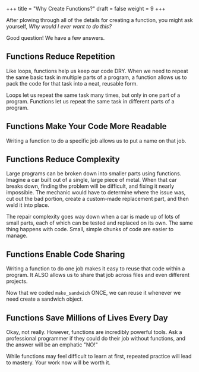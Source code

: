 +++
title = "Why Create Functions?"
draft = false
weight = 9
+++

After plowing through all of the details for creating a function, you might ask
yourself, *Why would I ever want to do this?*

Good question! We have a few answers.

## Functions Reduce Repetition

Like loops, functions help us keep our code DRY. When we need to repeat the
same basic task in multiple parts of a program, a function allows us to pack
the code for that task into a neat, reusable form.

Loops let us repeat the same task many times, but only in one part of a
program. Functions let us repeat the same task in different parts of a
program.

## Functions Make Your Code More Readable

Writing a function to do a specific job allows us to put a name on that job.

## Functions Reduce Complexity

Large programs can be broken down into smaller parts using functions. Imagine a
car built out of a single, large piece of metal. When that car breaks down,
finding the problem will be difficult, and fixing it nearly impossible. The
mechanic would have to determine where the issue was, cut out the bad portion,
create a custom-made replacement part, and then weld it into place.

The repair complexity goes way down when a car is made up of lots of small
parts, each of which can be tested and replaced on its own. The same thing
happens with code. Small, simple chunks of code are easier to manage.

## Functions Enable Code Sharing

Writing a function to do one job makes it easy to reuse that code within a
program. It ALSO allows us to share that job across files and even different
projects.

Now that we coded `make_sandwich` ONCE, we can reuse it whenever we need create a sandwich object.

## Functions Save Millions of Lives Every Day

Okay, not really. However, functions are incredibly powerful tools. Ask a professional 
programmer if they could do their job without functions, and the answer will be an emphatic "NO!"

While functions may feel difficult to learn at first, repeated practice will
lead to mastery. Your work now will be worth it.